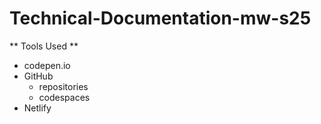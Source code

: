 # Technical-Documentation-mw-s25
** Tools Used **
* codepen.io
* GitHub
    * repositories
    * codespaces
* Netlify